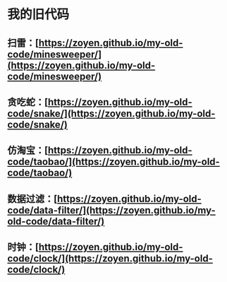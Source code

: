 
# 我的旧代码

## 扫雷：[https://zoyen.github.io/my-old-code/minesweeper/](https://zoyen.github.io/my-old-code/minesweeper/)

## 贪吃蛇：[https://zoyen.github.io/my-old-code/snake/](https://zoyen.github.io/my-old-code/snake/)

## 仿淘宝：[https://zoyen.github.io/my-old-code/taobao/](https://zoyen.github.io/my-old-code/taobao/)

## 数据过滤：[https://zoyen.github.io/my-old-code/data-filter/](https://zoyen.github.io/my-old-code/data-filter/)

## 时钟：[https://zoyen.github.io/my-old-code/clock/](https://zoyen.github.io/my-old-code/clock/)
